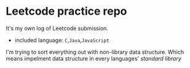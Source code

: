 # Leetcode practice repo
It's my own log of Leetcode submission. 
- included language: `C`,`Java`,`JavaScript`

I'm trying to sort everything out with non-library data structure.
Which means impelment data structure in every languages' *standard library*
